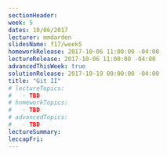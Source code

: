 ```yaml
---
sectionHeader:
week: 5
dates: 10/06/2017
lecturer: mmdarden
slidesName: f17/week5
homeworkRelease: 2017-10-06 11:00:00 -04:00
lectureRelease: 2017-10-06 11:00:00 -04:00
advancedThisWeek: true
solutionRelease: 2017-10-19 00:00:00 -04:00
title: "Git II"
# lectureTopics:
#   - TBD
# homeworkTopics:
#   - TBD
# advancedTopics:
#   - TBD
lectureSummary:
leccapFri:
---
```

